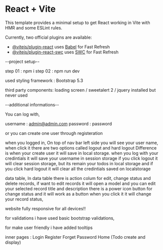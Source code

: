 # React + Vite

This template provides a minimal setup to get React working in Vite with HMR and some ESLint rules.

Currently, two official plugins are available:

- [@vitejs/plugin-react](https://github.com/vitejs/vite-plugin-react/blob/main/packages/plugin-react/README.md) uses [Babel](https://babeljs.io/) for Fast Refresh
- [@vitejs/plugin-react-swc](https://github.com/vitejs/vite-plugin-react-swc) uses [SWC](https://swc.rs/) for Fast Refresh


--project setup--

step 01 : npm i
step 02 : npm run dev

used styling framework : Bootstrap 5.3

third party components: loading screen / sweetalert 2 / jquery installed but never used

--additional informations--

You can log with,

username : admin@admin.com
password : password

or you can create one user through registeration 

when you logged in,
On top of nav bar left side you will see your user name, when click it there are two options called logout and hard logout
Difference is when your create user it will save in local storage. when you log with your credintials it will save your username in session storage
if you click logout it will clear session storage, but its remain your todos in local storage and if you click hard logout it will clear all the credintials saved on localstorage

data table,
In data table there is action colum for edit, change status and delete records,
if want to edit records it will open a model and you can edit your selected record title and description
there is a power icon button for change status and it will work as a button when you click it it will change your record status,

website fully responsive for all devices!!

for validations i have used basic bootstrap validations,

for make user friendly i have added tooltips

inner pages :
Login 
Register
Forget Password
Home (Todo create and display)


